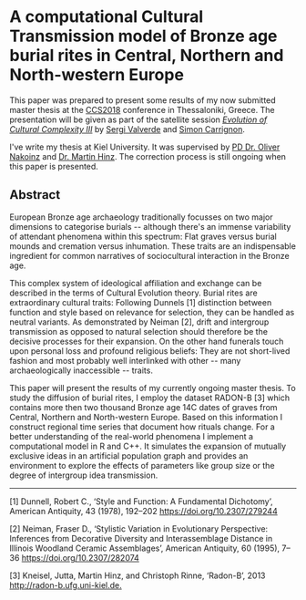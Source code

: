 # A computational Cultural Transmission model of Bronze age burial rites in Central, Northern and North-western Europe

This paper was prepared to present some results of my now submitted master thesis at the [CCS2018](http://ccs2018.web.auth.gr/) conference in Thessaloniki, Greece. The presentation will be given as part of the satellite session [*Evolution of Cultural Complexity III*](https://ccs18.bsc.es/) by [Sergi Valverde](https://svalver.github.io/) and [Simon Carrignon](https://www.bsc.es/carrignon-simon).

I've write my thesis at Kiel University. It was supervised by [PD Dr. Oliver Nakoinz](https://www.ufg.uni-kiel.de/en/staff-directory/professors/oliver-nakoinz) and [Dr. Martin Hinz](http://www.martinhinz.info/). The correction process is still ongoing when this paper is presented.

## Abstract

European Bronze age archaeology traditionally focusses on two major dimensions to categorise burials -- although there's an immense variability of attendant phenomena within this spectrum: Flat graves versus burial mounds and cremation versus inhumation. These traits are an indispensable ingredient for common narratives of sociocultural interaction in the Bronze age.

This complex system of ideological affiliation and exchange can be described in the terms of Cultural Evolution theory. Burial rites are extraordinary cultural traits: Following Dunnels [1] distinction between function and style based on relevance for selection, they can be handled as neutral variants. As demonstrated by Neiman [2], drift and intergroup transmission as opposed to natural selection should therefore be the decisive processes for their expansion. On the other hand funerals touch upon personal loss and profound religious beliefs: They are not short-lived fashion and most probably well interlinked with other -- many archaeologically inaccessible -- traits.

This paper will present the results of my currently ongoing master thesis. To study the diffusion of burial rites, I employ the dataset RADON-B [3] which contains more then two thousand Bronze age 14C dates of graves from Central, Northern and North-western Europe. Based on this information I construct regional time series that document how rituals change. For a better understanding of the real-world phenomena I implement a computational model in R and C++. It simulates the expansion of mutually exclusive ideas in an artificial population graph and provides an environment to explore the effects of parameters like group size or the degree of intergroup idea transmission.

***

[1] Dunnell, Robert C., ‘Style and Function: A Fundamental Dichotomy’, American Antiquity, 43 (1978), 192–202 <https://doi.org/10.2307/279244>
 
[2] Neiman, Fraser D., ‘Stylistic Variation in Evolutionary Perspective: Inferences from Decorative Diversity and Interassemblage Distance in Illinois Woodland Ceramic Assemblages’, American Antiquity, 60 (1995), 7–36 <https://doi.org/10.2307/282074>

[3] Kneisel, Jutta, Martin Hinz, and Christoph Rinne, ‘Radon-B’, 2013 <http://radon-b.ufg.uni-kiel.de.>
